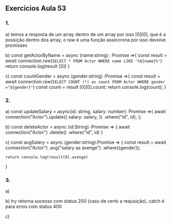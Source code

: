 ## Exercicios Aula 53

### 1.
a) temos a resposta de um array dentro de um array por isso [0][0], que é a possição dentro dos array, o raw é uma função assincrona por isso devolve promisses

b) const getActorByName = async (name:string) : Promise<any> =>{
    const result = await connection.raw(`
        SELECT * FROM Actor WHERE name LIKE '%${name}%'
    `)
    return console.log(result [0])
}

c) const countGender = async (gender:string) :Promise<any> =>{
    const result = await connection.raw(`
        SELECT COUNT (*) as count FROM Actor WHERE gender ="${gender}"
    `)
    const count = result [0][0].count;
    return console.log(count);
}

### 2.

a) const updateSalary = async(id: string, salary: number): Promise<void> =>{
    await connection("Actor").update({
        salary: salary,
    })
    .where("id", id);
};

b) const deleteActor = async (id:String) :Promise <void> => {
    await connection("Actor")
    .delete()
    .where("id", id)
}

c) const avgSalary = async (gender:string):Promise <any> => {
    const result = await connection("Actor")
        .avg("salary as avenge")
        .where({gender});

    return console.log(result[0].avenge)
}

### 3.

a) 

b) try retorna sucesso com status 200 (caso de certo a requsição), catch é para erros com status 400

c) 





